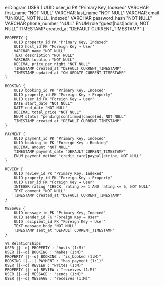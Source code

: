 erDiagram
    USER {
        UUID user_id PK "Primary Key, Indexed"
        VARCHAR first_name "NOT NULL"
        VARCHAR last_name "NOT NULL"
        VARCHAR email "UNIQUE, NOT NULL, Indexed"
        VARCHAR password_hash "NOT NULL"
        VARCHAR phone_number "NULL"
        ENUM role "guest|host|admin, NOT NULL"
        TIMESTAMP created_at "DEFAULT CURRENT_TIMESTAMP"
    }

    PROPERTY {
        UUID property_id PK "Primary Key, Indexed"
        UUID host_id FK "Foreign Key → User"
        VARCHAR name "NOT NULL"
        TEXT description "NOT NULL"
        VARCHAR location "NOT NULL"
        DECIMAL price_per_night "NOT NULL"
        TIMESTAMP created_at "DEFAULT CURRENT_TIMESTAMP"
        TIMESTAMP updated_at "ON UPDATE CURRENT_TIMESTAMP"
    }

    BOOKING {
        UUID booking_id PK "Primary Key, Indexed"
        UUID property_id FK "Foreign Key → Property"
        UUID user_id FK "Foreign Key → User"
        DATE start_date "NOT NULL"
        DATE end_date "NOT NULL"
        DECIMAL total_price "NOT NULL"
        ENUM status "pending|confirmed|canceled, NOT NULL"
        TIMESTAMP created_at "DEFAULT CURRENT_TIMESTAMP"
    }

    PAYMENT {
        UUID payment_id PK "Primary Key, Indexed"
        UUID booking_id FK "Foreign Key → Booking"
        DECIMAL amount "NOT NULL"
        TIMESTAMP payment_date "DEFAULT CURRENT_TIMESTAMP"
        ENUM payment_method "credit_card|paypal|stripe, NOT NULL"
    }

    REVIEW {
        UUID review_id PK "Primary Key, Indexed"
        UUID property_id FK "Foreign Key → Property"
        UUID user_id FK "Foreign Key → User"
        INTEGER rating "CHECK: rating >= 1 AND rating <= 5, NOT NULL"
        TEXT comment "NOT NULL"
        TIMESTAMP created_at "DEFAULT CURRENT_TIMESTAMP"
    }

    MESSAGE {
        UUID message_id PK "Primary Key, Indexed"
        UUID sender_id FK "Foreign Key → User"
        UUID recipient_id FK "Foreign Key → User"
        TEXT message_body "NOT NULL"
        TIMESTAMP sent_at "DEFAULT CURRENT_TIMESTAMP"
    }

    %% Relationships
    USER ||--o{ PROPERTY : "hosts (1:M)"
    USER ||--o{ BOOKING : "makes (1:M)"
    PROPERTY ||--o{ BOOKING : "is_booked (1:M)"
    BOOKING ||--|| PAYMENT : "has_payment (1:1)"
    USER ||--o{ REVIEW : "writes (1:M)"
    PROPERTY ||--o{ REVIEW : "receives (1:M)"
    USER ||--o{ MESSAGE : "sends (1:M)"
    USER ||--o{ MESSAGE : "receives (1:M)"
